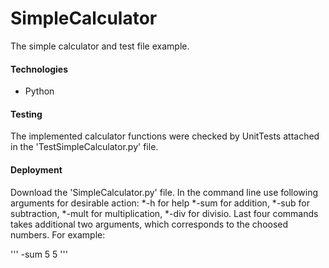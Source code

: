 # SimpleCalculator
The simple calculator and test file example.
  
#### Technologies
* Python

#### Testing
The implemented calculator functions were checked by UnitTests attached in the 'TestSimpleCalculator.py' file.

#### Deployment
Download the 'SimpleCalculator.py' file. In the command line use following arguments for desirable action:
*-h for help
*-sum for addition,
*-sub for subtraction,
*-mult for multiplication,
*-div for divisio.
Last four commands takes additional two arguments, which corresponds to the choosed numbers.
For example: 

'''
-sum 5 5
'''
